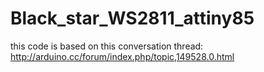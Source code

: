 Black_star_WS2811_attiny85
==========================

this code is based on this conversation thread: http://arduino.cc/forum/index.php/topic,149528.0.html
